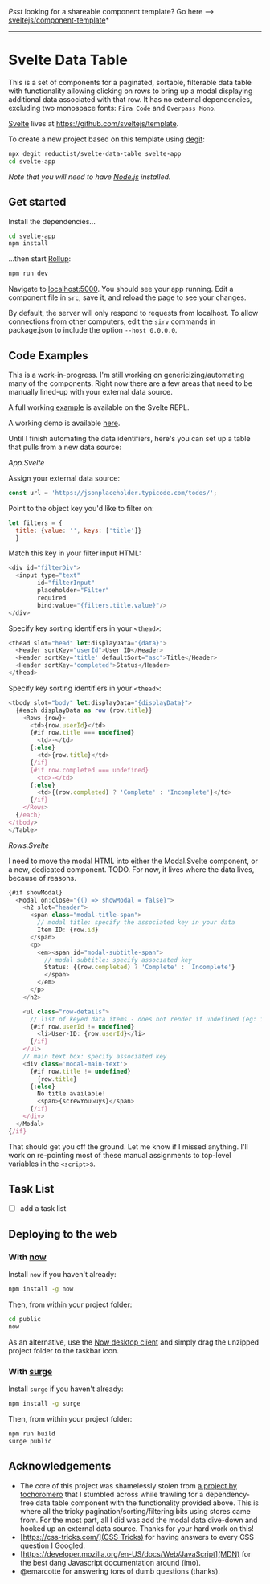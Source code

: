 *Psst* looking for a shareable component template? Go here --> [sveltejs/component-template](https://github.com/sveltejs/component-template)*

---

# Svelte Data Table

This is a set of components for a paginated, sortable, filterable data table with functionality allowing clicking on rows to bring up a modal displaying additional data associated with that row. It has no external dependencies, excluding two monospace fonts: `Fira Code` and `Overpass Mono`. 

[Svelte](https://svelte.dev) lives at https://github.com/sveltejs/template.

To create a new project based on this template using [degit](https://github.com/Rich-Harris/degit):

```bash
npx degit reductist/svelte-data-table svelte-app
cd svelte-app
```

*Note that you will need to have [Node.js](https://nodejs.org) installed.*


## Get started

Install the dependencies...

```bash
cd svelte-app
npm install
```

...then start [Rollup](https://rollupjs.org):

```bash
npm run dev
```

Navigate to [localhost:5000](http://localhost:5000). You should see your app running. Edit a component file in `src`, save it, and reload the page to see your changes.

By default, the server will only respond to requests from localhost. To allow connections from other computers, edit the `sirv` commands in package.json to include the option `--host 0.0.0.0`.


## Code Examples
This is a work-in-progress. I'm still working on genericizing/automating many of the components. Right now there are a few areas that need to be manually lined-up with your external data source.

A full working [example](https://svelte.dev/repl/2774f569f14b47dd9e729ffeded25ddd?version=3.14.1) is available on the Svelte REPL.

A working demo is available [here](http://svelte-datatable.surge.sh/).

Until I finish automating the data identifiers, here's you can set up a table that pulls from a new data source:

*App.Svelte*

Assign your external data source:
```javascript
const url = 'https://jsonplaceholder.typicode.com/todos/';
```

Point to the object key you'd like to filter on:
```javascript
let filters = {
  title: {value: '', keys: ['title']}
  }
```

Match this key in your filter input HTML:
```javascript
<div id="filterDiv">
  <input type="text" 
        id="filterInput" 
        placeholder="Filter"
        required 
        bind:value="{filters.title.value}"/>
</div>
```

Specify key sorting identifiers in your `<thead>`:
```javascript
<thead slot="head" let:displayData="{data}">
  <Header sortKey="userId">User ID</Header>
  <Header sortKey='title' defaultSort="asc">Title</Header>
  <Header sortKey='completed'>Status</Header>
</thead>
```

Specify key sorting identifiers in your `<thead>`:
```javascript
<tbody slot="body" let:displayData="{displayData}">
  {#each displayData as row (row.title)}
    <Rows {row}>
      <td>{row.userId}</td>
      {#if row.title === undefined}
        <td>-</td>
      {:else}
        <td>{row.title}</td>
      {/if}
      {#if row.completed === undefined}
        <td>-</td>
      {:else}
        <td>{(row.completed) ? 'Complete' : 'Incomplete'}</td>
      {/if}
    </Rows>
  {/each}
</tbody>
</Table>
```

*Rows.Svelte*

I need to move the modal HTML into either the Modal.Svelte component, or a new, dedicated component. TODO. For now, it lives where the data lives, because of reasons.

```javascript
{#if showModal}
  <Modal on:close="{() => showModal = false}">
    <h2 slot="header">
      <span class="modal-title-span">
        // modal title: specify the associated key in your data
        Item ID: {row.id}
      </span>
      <p>
        <em><span id="modal-subtitle-span">
          // modal subtitle: specify associated key
          Status: {(row.completed) ? 'Complete' : 'Incomplete'}
          </span>
        </em>
      </p>
    </h2>

    <ul class="row-details">
      // list of keyed data items - does not render if undefined (eg: if not all nested objects contain all keys, you won't see 'undefined')
      {#if row.userId != undefined}
        <li>User-ID: {row.userId}</li>
      {/if}
    </ul>
    // main text box: specify associated key
    <div class='modal-main-text'>
      {#if row.title != undefined}
        {row.title}
      {:else}
        No title available! 
        <span>{screwYouGuys}</span>
      {/if}
    </div>
  </Modal>
{/if}
```

That should get you off the ground. Let me know if I missed anything. I'll work on re-pointing most of these manual assignments to top-level variables in the `<script>`s.


## Task List

- [ ] add a task list


## Deploying to the web

### With [now](https://zeit.co/now)

Install `now` if you haven't already:

```bash
npm install -g now
```

Then, from within your project folder:

```bash
cd public
now
```

As an alternative, use the [Now desktop client](https://zeit.co/download) and simply drag the unzipped project folder to the taskbar icon.

### With [surge](https://surge.sh/)

Install `surge` if you haven't already:

```bash
npm install -g surge
```

Then, from within your project folder:

```bash
npm run build
surge public
```

## Acknowledgements
* The core of this project was shamelessly stolen from [a project by tochoromero](https://github.com/tochoromero/svelte-table) that I stumbled across while trawling for a dependency-free data table component with the functionality provided above. This is where all the tricky pagination/sorting/filtering bits using stores came from. For the most part, all I did was add the modal data dive-down and hooked up an external data source. Thanks for your hard work on this!
* [https://css-tricks.com/](CSS-Tricks) for having answers to every CSS question I Googled.
* [https://developer.mozilla.org/en-US/docs/Web/JavaScript](MDN) for the best dang Javascript documentation around (imo).
* @emarcotte for answering tons of dumb questions (thanks).